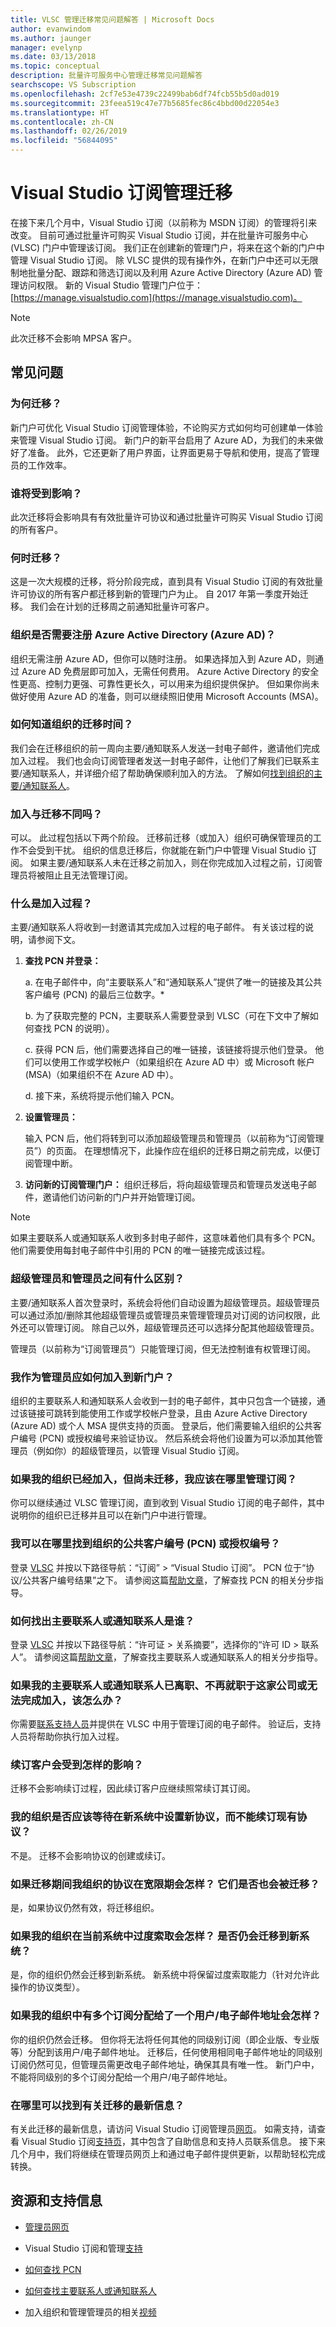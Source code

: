 ```yaml
---
title: VLSC 管理迁移常见问题解答 | Microsoft Docs
author: evanwindom
ms.author: jaunger
manager: evelynp
ms.date: 03/13/2018
ms.topic: conceptual
description: 批量许可服务中心管理迁移常见问题解答
searchscope: VS Subscription
ms.openlocfilehash: 2cf7e53e4739c22499bab6df74fcb55b5d0ad019
ms.sourcegitcommit: 23feea519c47e77b5685fec86c4bbd00d22054e3
ms.translationtype: HT
ms.contentlocale: zh-CN
ms.lasthandoff: 02/26/2019
ms.locfileid: "56844095"
---
```

# <a name="visual-studio-subscriptions-administration-migration"></a>Visual Studio 订阅管理迁移

在接下来几个月中，Visual Studio 订阅（以前称为 MSDN 订阅）的管理将引来改变。 目前可通过批量许可购买 Visual Studio 订阅，并在批量许可服务中心 (VLSC) 门户中管理该订阅。 我们正在创建新的管理门户，将来在这个新的门户中管理 Visual Studio 订阅。 除 VLSC 提供的现有操作外，在新门户中还可以无限制地批量分配、跟踪和筛选订阅以及利用 Azure Active Directory (Azure AD) 管理访问权限。 新的 Visual Studio 管理门户位于：[https://manage.visualstudio.com](https://manage.visualstudio.com)。

> [!Note]
> 此次迁移不会影响 MPSA 客户。

## <a name="frequently-asked-questions"></a>常见问题

### <a name="why-is-it-changing"></a>为何迁移？
新门户可优化 Visual Studio 订阅管理体验，不论购买方式如何均可创建单一体验来管理 Visual Studio 订阅。 新门户的新平台启用了 Azure AD，为我们的未来做好了准备。 此外，它还更新了用户界面，让界面更易于导航和使用，提高了管理员的工作效率。

### <a name="who-will-be-impacted"></a>谁将受到影响？
此次迁移将会影响具有有效批量许可协议和通过批量许可购买 Visual Studio 订阅的所有客户。

### <a name="when-is-it-changing"></a>何时迁移？
这是一次大规模的迁移，将分阶段完成，直到具有 Visual Studio 订阅的有效批量许可协议的所有客户都迁移到新的管理门户为止。 自 2017 年第一季度开始迁移。 我们会在计划的迁移周之前通知批量许可客户。

### <a name="does-my-organization-need-to-sign-up-for-azure-active-directory-azure-ad"></a>组织是否需要注册 Azure Active Directory (Azure AD)？
组织无需注册 Azure AD，但你可以随时注册。 如果选择加入到 Azure AD，则通过 Azure AD 免费层即可加入，无需任何费用。 Azure Active Directory 的安全性更高、控制力更强、可靠性更长久，可以用来为组织提供保护。 但如果你尚未做好使用 Azure AD 的准备，则可以继续照旧使用 Microsoft Accounts (MSA)。

### <a name="how-do-i-know-when-my-organization-will-be-migrated"></a>如何知道组织的迁移时间？
我们会在迁移组织的前一周向主要/通知联系人发送一封电子邮件，邀请他们完成加入过程。 我们也会向订阅管理者发送一封电子邮件，让他们了解我们已联系主要/通知联系人，并详细介绍了帮助确保顺利加入的方法。 了解如何[找到组织的主要/通知联系人](#How-do-I-find-out-who-my-Primary-or-Notices-Contact-is?)。

### <a name="is-onboarding-different-from-migration"></a>加入与迁移不同吗？
可以。  此过程包括以下两个阶段。 迁移前迁移（或加入）组织可确保管理员的工作不会受到干扰。 组织的信息迁移后，你就能在新门户中管理 Visual Studio 订阅。 如果主要/通知联系人未在迁移之前加入，则在你完成加入过程之前，订阅管理员将被阻止且无法管理订阅。

### <a name="what-is-the-onboarding-process"></a>什么是加入过程？
主要/通知联系人将收到一封邀请其完成加入过程的电子邮件。
有关该过程的说明，请参阅下文。
1.  **查找 PCN 并登录：**

    a.  在电子邮件中，向“主要联系人”和“通知联系人”提供了唯一的链接及其公共客户编号 (PCN) 的最后三位数字。*

    b.  为了获取完整的 PCN，主要联系人需要登录到 VLSC（可在下文中了解如何查找 PCN 的说明）。

    c.  获得 PCN 后，他们需要选择自己的唯一链接，该链接将提示他们登录。 他们可以使用工作或学校帐户（如果组织在 Azure AD 中）或 Microsoft 帐户 (MSA)（如果组织不在 Azure AD 中）。

    d.  接下来，系统将提示他们输入 PCN。

2.  **设置管理员：**

    输入 PCN 后，他们将转到可以添加超级管理员和管理员（以前称为“订阅管理员”）的页面。 在理想情况下，此操作应在组织的迁移日期之前完成，以便订阅管理中断。

3.  **访问新的订阅管理门户：** 组织迁移后，将向超级管理员和管理员发送电子邮件，邀请他们访问新的门户并开始管理订阅。

> [!NOTE]
> 如果主要联系人或通知联系人收到多封电子邮件，这意味着他们具有多个 PCN。 他们需要使用每封电子邮件中引用的 PCN 的唯一链接完成该过程。

### <a name="what-is-the-difference-between-a-super-admin-and-an-administrator"></a>超级管理员和管理员之间有什么区别？
主要/通知联系人首次登录时，系统会将他们自动设置为超级管理员。超级管理员可以通过添加/删除其他超级管理员或管理员来管理管理员对订阅的访问权限，此外还可以管理订阅。 除自己以外，超级管理员还可以选择分配其他超级管理员。

管理员（以前称为“订阅管理员”）只能管理订阅，但无法控制谁有权管理订阅。

### <a name="how-will-i-as-an-administrator-onboard-to-the-new-portal"></a>我作为管理员应如何加入到新门户？
组织的主要联系人和通知联系人会收到一封的电子邮件，其中只包含一个链接，通过该链接可跳转到能使用工作或学校帐户登录，且由 Azure Active Directory (Azure AD) 或个人 MSA 提供支持的页面。 登录后，他们需要输入组织的公共客户编号 (PCN) 或授权编号来验证协议。 然后系统会将他们设置为可以添加其他管理员（例如你）的超级管理员，以管理 Visual Studio 订阅。

### <a name="where-do-i-manage-subscriptions-if-my-organization-has-been-onboarded-but-hasnt-been-migrated"></a>如果我的组织已经加入，但尚未迁移，我应该在哪里管理订阅？
你可以继续通过 VLSC 管理订阅，直到收到 Visual Studio 订阅的电子邮件，其中说明你的组织已迁移并且可以在新门户中进行管理。

### <a name="where-can-i-locate-my-organizations-public-customer-number-pcn-or-authorization-number"></a>我可以在哪里找到组织的公共客户编号 (PCN) 或授权编号？
登录 [VLSC](https://www.microsoft.com/Licensing/servicecenter/default.aspx) 并按以下路径导航：“订阅” > “Visual Studio 订阅”。 PCN 位于“协议/公共客户编号结果”之下。 请参阅这篇[帮助文章](find-pcn.md)，了解查找 PCN 的相关分步指导。

### <a name="how-do-i-find-out-who-my-primary-or-notices-contact-is"></a>如何找出主要联系人或通知联系人是谁？
登录 [VLSC](https://www.microsoft.com/Licensing/servicecenter/default.aspx) 并按以下路径导航：“许可证 > 关系摘要”，选择你的“许可 ID > 联系人”。 请参阅这篇[帮助文章](find-primary-contact.md)，了解查找主要联系人或通知联系人的相关分步指导。

### <a name="what-if-my-primary-or-notices-contact-is-gone-no-longer-with-the-company-or-not-available-to-complete-onboarding"></a>如果我的主要联系人或通知联系人已离职、不再就职于这家公司或无法完成加入，该怎么办？
你需要[联系支持人员](https://visualstudio.microsoft.com/subscriptions/support/#talktous)并提供在 VLSC 中用于管理订阅的电子邮件。 验证后，支持人员将帮助你执行加入过程。

### <a name="what-will-happen-with-renewing-customers"></a>续订客户会受到怎样的影响？
迁移不会影响续订过程，因此续订客户应继续照常续订其订阅。

### <a name="should-my-organization-wait-to-set-up-a-new-agreement-in-the-new-system-rather-than-renew-an-existing-agreement"></a>我的组织是否应该等待在新系统中设置新协议，而不能续订现有协议？
不是。  迁移不会影响协议的创建或续订。

### <a name="what-if-my-organizations-agreement-is-in-the-grace-period-during-the-transition-will-they-also-be-migrated"></a>如果迁移期间我组织的协议在宽限期会怎样？ 它们是否也会被迁移？
是，如果协议仍然有效，将迁移组织。

### <a name="what-if-my-organization-has-over-claimed-in-the-current-system-will-we-still-be-migrated-to-the-new-system"></a>如果我的组织在当前系统中过度索取会怎样？ 是否仍会迁移到新系统？
是，你的组织仍然会迁移到新系统。 新系统中将保留过度索取能力（针对允许此操作的协议类型）。

### <a name="what-if-my-organization-has-more-than-one-subscription-assigned-to-a-single-useremail-address"></a>如果我的组织中有多个订阅分配给了一个用户/电子邮件地址会怎样？
你的组织仍然会迁移。  但你将无法将任何其他的同级别订阅（即企业版、专业版等）分配到该用户/电子邮件地址。 迁移后，任何使用相同电子邮件地址的同级别订阅仍然可见，但管理员需更改电子邮件地址，确保其具有唯一性。 新门户中，不能将同级别的多个订阅分配给一个用户/电子邮件地址。

### <a name="where-can-i-find-the-most-up-to-date-information-about-the-migration"></a>在哪里可以找到有关迁移的最新信息？
有关此迁移的最新信息，请访问 Visual Studio 订阅管理员[网页](https://aka.ms/vs-admin)。 如需支持，请查看 Visual Studio 订阅[支持页](http://visualstudio.microsoft.com/subscriptions/support/#!collections/962-subscriptions)，其中包含了自助信息和支持人员联系信息。 接下来几个月中，我们将继续在管理员网页上和通过电子邮件提供更新，以帮助轻松完成转换。

## <a name="resources-and-support-information"></a>资源和支持信息
- [管理员网页](https://visualstudio.microsoft.com/subscriptions-administration/)

- Visual Studio 订阅和管理[支持](https://visualstudio.microsoft.com/subscriptions/support/)

- [如何查找 PCN](find-pcn.md)

- [如何查找主要联系人或通知联系人](find-primary-contact.md)

- 加入组织和管理管理员的相关[视频](https://www.youtube.com/watch?v=ZmnywYGSFMg&list=PLReL099Y5nRfDyvvwzNDBaZe7qTxmuM2T&index=1&t=0s)

